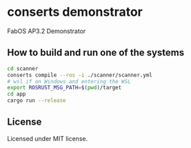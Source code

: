 <!--
SPDX-FileCopyrightText: 2021 Fraunhofer Institute for Experimental Software Engineering IESE

SPDX-License-Identifier: MIT
-->

# conserts demonstrator

FabOS AP3.2 Demonstrator

## How to build and run one of the systems

```sh
cd scanner
conserts compile --ros -i ./scanner/scanner.yml
# wsl if on Windows and entering the WSL
export ROSRUST_MSG_PATH=$(pwd)/target
cd app
cargo run --release
```

## License

Licensed under MIT license.

